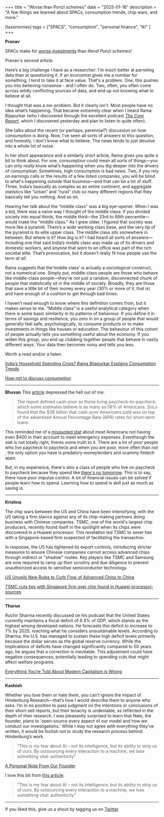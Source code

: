 +++
title = "Worse than Ponzi schemes"
date = "2025-01-16"
description = "A few things we learned about SPACs, consumption trends, chip wars, and more."

[taxonomies]
tags = ["SPACS", "consumption", "personal finance", "AI" ]
+++

**Pranav**

SPACs make for [worse investments](https://x.com/ecommerceshares/status/1879112543274447055) than *literal Ponzi schemes*!

Pranav's second article. 

Here’s a big challenge I have as a researcher: I'm much better at parroting data than at questioning it. If an economist gives me a number for something, I tend to take it at face value. That's a problem. One, this pushes you into believing nonsense - and I often do. Two, often, you often come across wildly conflicting sources of data, and end up not knowing what to believe at all.

I thought that was a *me*-problem. But it clearly isn't. Most people have no idea what’s happening. That became extremely clear when I heard Rama Bijapurkar (who I discovered through the excellent podcast [*The Core Report*](https://www.youtube.com/watch?v=QCXwlSF89tU&list=PLnjIetY_5WrLod1YlfyDBZkeq6hGa0DCN), which I discovered yesterday and plan to listen to quite often).

She talks about the recent (or perhaps, perennial?) discussion on how consumption is doing. Now, I've seen all sorts of answers to this question, and honestly, I don't know what to believe. The news tends to just devolve into a whole lot of noise.

In her short appearance and a similarly short article, Rama gives you quite a bit to think about. For one, consumption could mean all sorts of things—you can only *really* know what’s happening when you dig deeper into the drivers of consumption. Sometimes, high consumption is bad news. Two, if you rely on earnings calls or the results of a few listed companies, you will be blind to what's happening outside that business—and that can be a lot of stuff. Three, India’s basically as complex as an entire continent, and aggregate statistics like “urban” and “rural” club so many different regions that they basically tell you nothing. And so on.

Hearing her talk about the “middle class” was a big eye-opener. When I was a kid, there was a naive way I thought of the middle class: if you divided society into equal thirds, the middle third—the 33rd to 66th percentile—would make the “middle class." As I grew older, I figured that society was more like a pyramid. There’s a wide working class base, and the very tip of the pyramid is its elite upper class. The middle class sits somewhere in between. But where is it? How big is it? I had heard all sorts of answers—including one that said India’s middle class was made up of its drivers and domestic workers, and anyone that went to an office was part of the rich societal elite. That’s provocative, but it doesn’t really fit how people use the term *at all*.

Rama suggests that the'middle class’ is actually a *sociological* construct, not a numerical one. Simply put, middle-class people are those who behave like middle-class people—they're not just a random, disconnected chunk of people that statistically sit in the middle of society. Broadly, they are those that save a little bit of their money every year (30% or more of it, that is) and have enough of a cushion to get through bad times.

I haven’t read enough to know where this definition comes from, but it makes sense to me. “Middle class” is a useful analytical category when there is some basic similarity in its patterns of behaviour. If you define it in terms of savings and resilience, you zero in on a group of people that would generally feel safe, psychologically, to consume products or to make investments in things like houses or education. The behaviour of this cohort of people actually tells you something useful about the economy. If you widen this group, you end up clubbing together people that behave in vastly different ways. Your data then becomes noisy and tells you less.

Worth a read and/or a listen.

[India’s Household Spending Crisis? Rama Bijapurkar Explains Consumption Trends  
](https://www.youtube.com/watch?v=MnTQ9wYm1fI)

[How not to discuss consumption
](https://ramabijapurkar.com/wp-content/uploads/2025/01/How-not-to-discuss-consumption-in-2025.pdf)

---
**Bhuvan**
This [article](https://qz.com/cash-poor-americas-living-paycheck-to-paycheck-payday-1851739498) depressed the hell out of me:

> The report defined cash-poor as those living paycheck-to-paycheck, which some estimates believe is as many as 58% of Americans. SoLo found that the $39 billion that cash-poor Americans paid was on top of the advertised Annual Percentage Rate (APR) rates for short-term loans.

This reminded me of a [misquoted stat](https://awealthofcommonsense.com/2024/01/americans-are-better-off-than-you-think/) about most Americans not having even $400 in their account to meet emergency expenses. Eventhough the stat is not totally right, theres some truth to it. There are a lot of poor people who live paycheck to paycheck and when you are poor, more often than not , the only option you have is predatory moneylenders and scammy fintech apps. 

But, in my experience, there's also a class of people who live on paycheck to paycheck because they spend like [there's no tomorrow](https://zerodha.com/z-connect/subtext/get-poor-quick). This is to say, there have poor impulse control. A lot of financial issues can be solved if people learn how to spend. Learning how to spend is skill just as much as saving is. 

---

**Krishna**

The chip wars between the US and China have been intensifying, with the US taking a firm stance against any of its chip-making partners doing business with Chinese companies. TSMC, one of the world's largest chip producers, recently found itself in the spotlight when its chips were discovered in a Huawei processor. This revelation led TSMC to sever ties with a Singapore-based firm suspected of facilitating the transaction.

In response, the US has tightened its export controls, introducing stricter measures to ensure Chinese companies cannot access advanced chips through indirect or "shadow" routes. Key players like TSMC and Samsung are now required to ramp up their scrutiny and due diligence to prevent unauthorized access to sensitive semiconductor technology.

[US Unveils New Rules to Curb Flow of Advanced Chips to China
](https://www.bloomberg.com/news/articles/2025-01-15/us-unveils-new-rules-to-restrict-flow-of-advanced-chips-to-china)

[TSMC cuts ties with Singapore firm over chip found in Huawei processor: sources
](https://www.scmp.com/tech/tech-war/article/3294199/tsmc-cuts-ties-singapore-firm-over-chip-found-huawei-processor-sources)

---
**Tharun**

Ruchir Sharma recently discussed on his podcast that the United States currently maintains a fiscal deficit of 6.4% of GDP, which stands as the highest among developed nations. He forecasts this deficit to increase to 7% by 2025, reaching what he considers unsustainable levels.
According to Sharma, the U.S. has managed to sustain these high deficit levels primarily because the dollar serves as the global reserve currency. While the implications of deficits have changed significantly compared to 50 years ago, he argues that a correction is inevitable. This adjustment could have negative consequences, potentially leading to spending cuts that might affect welfare programs.

[Everything You’re Told About Modern Capitalism is Wrong 
](https://youtu.be/nI3mRR11NsE?si=uxPEb1sv4AaCHLOu)

---

**Kashish**

Whether you love them or hate them, you can’t ignore the impact of Hindenburg Research—that’s how I would describe them to anyone who asks. I’m in no position to pass judgment on the intentions or conclusions of their short-sell reports, but their tenacity is undeniable, as reflected in the depth of their research. I was pleasantly surprised to learn that Nate, the founder, plans to 'open-source every aspect of our model and how we conduct our investigations.' While I may not agree with everything they’ve written, it would be foolish not to study the research process behind Hindenburg’s work.

> ”This is my fear about AI – not its intelligence, but its ability to strip us of *ours*. By outsourcing every interaction to a machine, we lose something vital: authenticity”

[A Personal Note From Our Founder
](https://hindenburgresearch.com/gratitude/)

I love this bit from [this article](https://rootofall.substack.com/p/why-you-should-pursue-the-unnecessary): 

> ”This is my fear about AI – not its intelligence, but its ability to strip us of *ours*. By outsourcing every interaction to a machine, we lose something vital: authenticity”

---

If you liked this, give us a shout by tagging us on [Twitter](https://x.com/zerodhamarkets).
